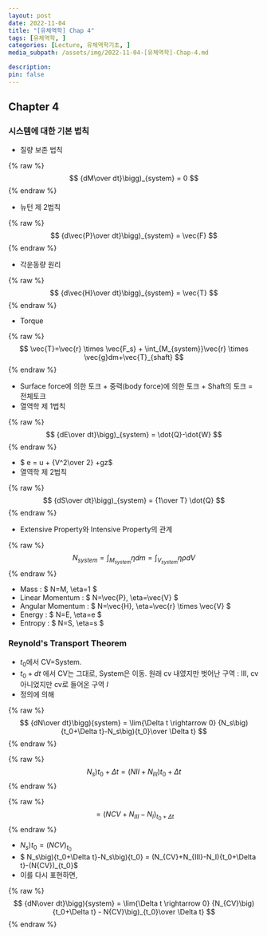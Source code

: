 ```yaml
---
layout: post
date: 2022-11-04
title: "[유체역학] Chap 4"
tags: [유체역학, ]
categories: [Lecture, 유체역학기초, ]
media_subpath: /assets/img/2022-11-04-[유체역학]-Chap-4.md

description:  
pin: false
---
```



## Chapter 4


### 시스템에 대한 기본 법칙

- 질량 보존 법칙

{% raw %}
$$
{dM\over dt}\bigg)_{system} = 0
$$
{% endraw %}

- 뉴턴 제 2법칙

{% raw %}
$$
{d\vec{P}\over dt}\bigg)_{system} = \vec{F}
$$
{% endraw %}

- 각운동량 원리

{% raw %}
$$
{d\vec{H}\over dt}\bigg)_{system} = \vec{T}
$$
{% endraw %}

- Torque

{% raw %}
$$
\vec{T}=\vec{r} \times \vec{F_s} + \int_{M_{system}}\vec{r} \times \vec{g}dm+\vec{T}_{shaft}
$$
{% endraw %}

- Surface force에 의한 토크 + 중력(body force)에 의한 토크 + Shaft의 토크 = 전체토크
- 열역학 제 1법칙

{% raw %}
$$
{dE\over dt}\bigg)_{system} = \dot{Q}-\dot{W}
$$
{% endraw %}

- $ e = u + {V^2\over 2} +gz$
- 열역학 제 2법칙

{% raw %}
$$
{dS\over dt}\bigg)_{system} = {1\over T} \dot{Q}
$$
{% endraw %}

- Extensive Property와 Intensive Property의 관계

{% raw %}
$$
N_{system} = \int_{M_{system}}\eta dm = \int_{V_{system}} \eta \rho dV
$$
{% endraw %}

- Mass : $ N=M, \eta=1 $
- Linear Momentum : $ N=\vec{P}, \eta=\vec{V} $
- Angular Momentum : $ N=\vec{H}, \eta=\vec{r} \times \vec{V} $
- Energy : $ N=E, \eta=e $
- Entropy : $ N=S, \eta=s $

### Reynold's Transport Theorem

- $t_0$에서 CV=System.
- $t_0+dt$ 에서 CV는 그대로, System은 이동. 원래 cv 내였지만 벗어난 구역 : III, cv 아니었지만 cv로 들어온 구역 $I$
- 정의에 의해

{% raw %}
$$
{dN\over dt}\bigg){system} = \lim{\Delta t \rightarrow 0} {N_s\big){t_0+\Delta t}-N_s\big){t_0}\over \Delta t}
$$
{% endraw %}


{% raw %}
$$
N_s\big){t_0+\Delta t}=(N{II}+N_{III}){t_0+\Delta t}
$$
{% endraw %}


{% raw %}
$$
=(N{CV}+N_{III}-N_I)_{t_0+\Delta t}
$$
{% endraw %}

- $N_s\big){t_0}=(N{CV})_{t_0}$
- $ N_s\big){t_0+\Delta t}-N_s\big){t_0} = (N_{CV}+N_{III}-N_I){t_0+\Delta t}-(N{CV})_{t_0}$
- 이를 다시 표현하면,

{% raw %}
$$
{dN\over dt}\bigg){system} = \lim{\Delta t \rightarrow 0} {N_{CV}\big){t_0+\Delta t} - N{CV}\big)_{t_0}\over \Delta t}
$$
{% endraw %}



<script>
  window.MathJax = {
    tex: {
      macros: {
        R: "\\mathbb{R}",
        N: "\\mathbb{N}",
        Z: "\\mathbb{Z}",
        Q: "\\mathbb{Q}",
        C: "\\mathbb{C}",
        proj: "\\operatorname{proj}",
        rank: "\\operatorname{rank}",
        im: "\\operatorname{im}",
        dom: "\\operatorname{dom}",
        codom: "\\operatorname{codom}",
        argmax: "\\operatorname*{arg\,max}",
        argmin: "\\operatorname*{arg\,min}",
        "\{": "\\lbrace",
        "\}": "\\rbrace",
        sub: "\\subset",
        sup: "\\supset",
        sube: "\\subseteq",
        supe: "\\supseteq"
      },
      tags: "ams",
      strict: false, 
      inlineMath: [["$", "$"], ["\\(", "\\)"]],
      displayMath: [["$$", "$$"], ["\\[", "\\]"]]
    },
    options: {
      skipHtmlTags: ["script", "noscript", "style", "textarea", "pre"]
    }
  };
</script>
<script async src="https://cdn.jsdelivr.net/npm/mathjax@3/es5/tex-mml-chtml.js"></script>

